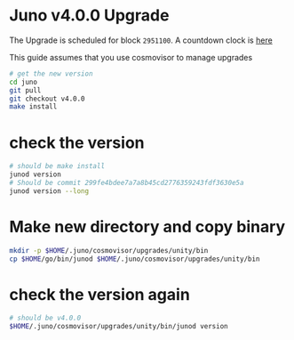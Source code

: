 # Juno v4.0.0 Upgrade

The Upgrade is scheduled for block `2951100`. A countdown clock is [here](https://www.mintscan.io/juno/blocks/2951100)

This guide assumes that you use cosmovisor to manage upgrades

```bash
# get the new version
cd juno
git pull
git checkout v4.0.0
make install
```

# check the version

```bash
# should be make install
junod version
# Should be commit 299fe4bdee7a7a8b45cd2776359243fdf3630e5a
junod version --long
```

# Make new directory and copy binary

```bash
mkdir -p $HOME/.juno/cosmovisor/upgrades/unity/bin
cp $HOME/go/bin/junod $HOME/.juno/cosmovisor/upgrades/unity/bin
```

# check the version again

```bash
# should be v4.0.0
$HOME/.juno/cosmovisor/upgrades/unity/bin/junod version
```
